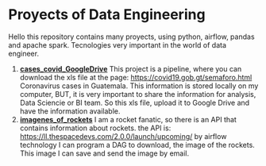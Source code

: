 # Proyects of Data Engineering

Hello this repository contains many proyects, using python, airflow, pandas and apache spark.
Tecnologies very important in the world of data engineer.
1) **[cases_covid_GoogleDrive](https://github.com/juancacorps/Data-Engineer/tree/main/cases_covid_GoogleDrive "cases_covid_GoogleDrive")**
		This project is a pipeline, where you can download the xls file at the page: https://covid19.gob.gt/semaforo.html
	Coronavirus cases in Guatemala.
	This information is stored locally on my computer, BUT, it is very important to share the information for analysis, Data Sciencie or BI team.
	So this xls file, upload it to Google Drive and have the information available.
2) **[imagenes_of_rockets](https://github.com/juancacorps/Data-Engineer/tree/main/imagenes_of_rockets "imagenes_of_rockets")**
	I am a rocket fanatic, so there is an API that contains information about rockets.
	the API is: https://ll.thespacedevs.com/2.0.0/launch/upcoming/
	by airflow technology I can program a DAG to download, the image of the rockets.
	This image I can save and send the image by email.
